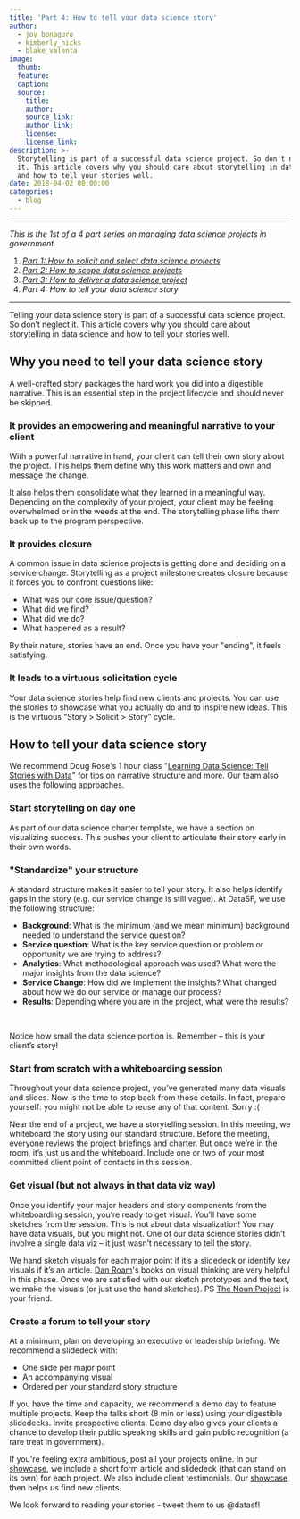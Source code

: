 ```yaml
---
title: 'Part 4: How to tell your data science story'
author:
  - joy_bonaguro
  - kimberly_hicks
  - blake_valenta
image:
  thumb:
  feature:
  caption:
  source:
    title:
    author:
    source_link:
    author_link:
    license:
    license_link:
description: >-
  Storytelling is part of a successful data science project. So don't neglect
  it. This article covers why you should care about storytelling in data science
  and how to tell your stories well.
date: 2018-04-02 00:00:00
categories:
  - blog
---
```


---

*This is the 1st of a 4 part series on managing data science projects in government.*

1. [*Part 1: How to solicit and select data science projects*](/blog/part-1-how-to-solicit-and-select-data-science-projects/)
2. [*Part 2: How to scope data science projects*](/blog/part-2-how-to-scope-data-science-projects/)
3. [*Part 3: How to deliver a data science project*](/blog/part-3-how-to-deliver-a-data-science-project/)
4. *Part 4: How to tell your data science story*

---

Telling your data science story is part of a successful data science project. So don’t neglect it. This article covers why you should care about storytelling in data science and how to tell your stories well.

## Why you need to tell your data science story

A well-crafted story packages the hard work you did into a digestible narrative. This is an essential step in the project lifecycle and should never be skipped.

### **It provides an empowering and meaningful narrative to your client**

With a powerful narrative in hand, your client can tell their own story about the project. This helps them define why this work matters and own and message the change.

It also helps them consolidate what they learned in a meaningful way. Depending on the complexity of your project, your client may be feeling overwhelmed or in the weeds at the end. The storytelling phase lifts them back up to the program perspective.

### **It provides closure**

A common issue in data science projects is getting done and deciding on a service change. Storytelling as a project milestone creates closure because it forces you to confront questions like:

* What was our core issue/question?
* What did we find?
* What did we do?
* What happened as a result?

By their nature, stories have an end. Once you have your "ending", it feels satisfying.

### **It leads to a virtuous solicitation cycle**

Your data science stories help find new clients and projects. You can use the stories to showcase what you actually do and to inspire new ideas. This is the virtuous “Story &gt; Solicit &gt; Story” cycle.

## How to tell your data science story

We recommend Doug Rose's 1 hour class "[Learning Data Science: Tell Stories with Data](https://www.lynda.com/Data-Science-tutorials/Storytelling-Data-Science/477450-2.html)" for tips on narrative structure and more. Our team also uses the following approaches.

### **Start storytelling on day one**

As part of our data science charter template, we have a section on visualizing success. This pushes your client to articulate their story early in their own words.

### **"Standardize" your structure**

A standard structure makes it easier to tell your story. It also helps identify gaps in the story (e.g. our service change is still vague). At DataSF, we use the following structure:

* **Background**: What is the minimum (and we mean minimum) background needed to understand the service question?
* **Service question**: What is the key service question or problem or opportunity we are trying to address?
* **Analytics**: What methodological approach was used? What were the major insights from the data science?
* **Service Change**: How did we implement the insights? What changed about how we do our service or manage our process?
* **Results**: Depending where you are in the project, what were the results?

&nbsp;

Notice how small the data science portion is. Remember – this is your client’s story!

### **Start from scratch with a whiteboarding session**

Throughout your data science project, you’ve generated many data visuals and slides. Now is the time to step back from those details. In fact, prepare yourself: you might not be able to reuse any of that content. Sorry :(

Near the end of a project, we have a storytelling session. In this meeting, we whiteboard the story using our standard structure. Before the meeting, everyone reviews the project briefings and charter. But once we’re in the room, it’s just us and the whiteboard. Include one or two of your most committed client point of contacts in this session.

### **Get visual (but not always in that data viz way)**

Once you identify your major headers and story components from the whiteboarding session, you’re ready to get visual. You’ll have some sketches from the session. This is not about data visualization! You may have data visuals, but you might not. One of our data science stories didn’t involve a single data viz – it just wasn’t necessary to tell the story.

We hand sketch visuals for each major point if it’s a slidedeck or identify key visuals if it’s an article. [Dan Roam](http://www.danroam.com/)'s books on visual thinking are very helpful in this phase. Once we are satisfied with our sketch prototypes and the text, we make the visuals (or just use the hand sketches). PS [The Noun Project](https://thenounproject.com/) is your friend.

### **Create a forum to tell your story**

At a minimum, plan on developing an executive or leadership briefing. We recommend a slidedeck with:

* One slide per major point
* An accompanying visual
* Ordered per your standard story structure

If you have the time and capacity, we recommend a demo day to feature multiple projects. Keep the talks short (8 min or less) using your digestible slidedecks. Invite prospective clients. Demo day also gives your clients a chance to develop their public speaking skills and gain public recognition (a rare treat in government).

If you're feeling extra ambitious, post all your projects online. In our [showcase](https://datasf.org/showcase/datascience/), we include a short form article and slidedeck (that can stand on its own) for each project. We also include client testimonials. Our [showcase ](https://datasf.org/showcase/datascience/)then helps us find new clients.

We look forward to reading your stories - tweet them to us @datasf!